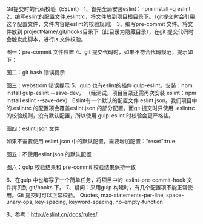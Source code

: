 Git提交时的代码校验（ESLint）
1、首先全局安装eslint：npm install -g eslint
2、编写eslint的配置文件.eslintrc，将文件放到项目根目录下。（git提交时会引用这个配置文件，文件内容是eslint的校验规则）
3、编写pre-commit 文件。将文件放到 projectName/.git/hooks目录下（此目录为隐藏目录），在git 提交代码时会触发此脚本，进行js 文件校验。

图一：pre-commit 文件位置
4、git 提交代码时，如果不符合代码规范，提示如下：

图二：git bash 错误提示

图三：webstrom 错误提示
5、gulp 也有eslint的插件 gulp-eslint。安装：npm install gulp-eslint --save-dev，
（经测试，项目目录还需再次安装 eslint：npm install eslint --save-dev）
Eslint有一个默认的配置文件 eslint.json。我们项目中的.eslintrc 的配置项会覆盖eslint.json 的部分配置。而git 提交时只使用 .eslintrc 的校验规则，没有默认配置，所以使用 gulp-eslint 时校验会更严格些。

图四：eslint.json 文件


如果不需要使用 eslint.json 中的默认配置，需要增加配置："reset":true

图五：不使用eslint.json 的默认配置

图六：gulp 校验结果和 pre-commit 校验结果保持一致

6、在gulp 中也编写了一个简单任务，将项目中的 .eslint-pre-commit-hook 文件拷贝到.git/hooks 下。
7、疑问：采用gulp 构建时，有几个配置项不能正常使用。Git 提交时可以正常校验。
Quotes,
max-statements-per-line,
space-unary-ops,
key-spacing,
keyword-spacing,
no-empty-function


8、参考：http://eslint.cn/docs/rules/
